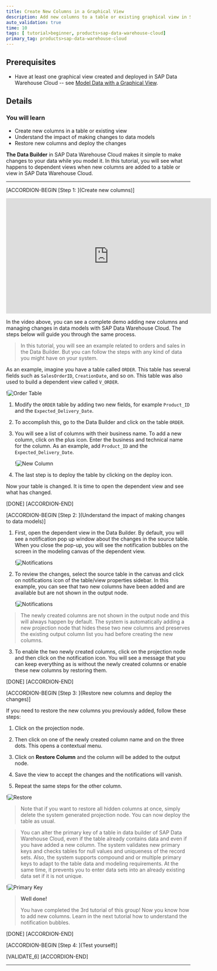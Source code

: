 ```yaml
---
title: Create New Columns in a Graphical View
description: Add new columns to a table or existing graphical view in SAP Data Warehouse Cloud and adapt them for the output structure.
auto_validation: true
time: 10
tags: [ tutorial>beginner, products>sap-data-warehouse-cloud]
primary_tag: products>sap-data-warehouse-cloud
---
```


## Prerequisites
- Have at least one graphical view created and deployed in SAP Data Warehouse Cloud -- see [Model Data with a Graphical View](data-warehouse-cloud-graphical1-model).

## Details
### You will learn
- Create new columns in a table or existing view
- Understand the impact of making changes to data models
- Restore new columns and deploy the changes



**The Data Builder** in SAP Data Warehouse Cloud makes it simple to make changes to your data while you model it. In this tutorial, you will see what happens to dependent views when new columns are added to a table or view in SAP Data Warehouse Cloud.

---

[ACCORDION-BEGIN [Step 1: ](Create new columns)]

<iframe width="560" height="315" src="https://www.youtube.com/embed/3uI8B2VHQKk" title="YouTube video player" frameborder="0" allow="accelerometer; autoplay; clipboard-write; encrypted-media; gyroscope; picture-in-picture" allowfullscreen></iframe>

In the video above, you can see a complete demo adding new columns and managing changes in data models with SAP Data Warehouse Cloud. The steps below will guide you through the same process.

> In this tutorial, you will see an example related to orders and sales in the Data Builder. But you can follow the steps with any kind of data you might have on your system.


As an example, imagine you have a table called `ORDER`. This table has several fields such as `SalesOrderID`, `CreationDate`, and so on. This table was also used to build a dependent view called `V_ORDER`.

!![Order Table](Picture1.png)

1.	Modify the `ORDER` table by adding two new fields, for example `Product_ID` and the `Expected_Delivery_Date`.

2.	To accomplish this, go to the Data Builder and click on the table `ORDER`.

3.	You will see a list of columns with their business name. To add a new column, click on the plus icon. Enter the business and technical name for the column. As an example, add `Product_ID` and the `Expected_Delivery_Date`.

    !![New Column](Picture2.png)

4.	The last step is to deploy the table by clicking on the deploy icon.

Now your table is changed. It is time to open the dependent view and see what has changed.

[DONE]
[ACCORDION-END]

[ACCORDION-BEGIN [Step 2: ](Understand the impact of making changes to data models)]

1.	First, open the dependent view in the Data Builder. By default, you will see a notification pop up window about the changes in the source table. When you close the pop-up, you will see the notification bubbles on the screen in the modeling canvas of the dependent view.

    !![Notifications](Picture3.png)

2.	To review the changes, select the source table in the canvas and click on notifications icon of the table/view properties sidebar. In this example, you can see that two new columns have been added and are available but are not shown in the output node.

    !![Notifications](Picture4.png)
> The newly created columns are not shown in the output node and this will always happen by default. The system is automatically adding a new projection node that hides these two new columns and preserves the existing output column list you had before creating the new columns.

3.	To enable the two newly created columns, click on the projection node and then click on the notification icon. You will see a message that you can keep everything as is without the newly created columns or enable these new columns by restoring them.



[DONE]
[ACCORDION-END]


[ACCORDION-BEGIN [Step 3: ](Restore new columns and deploy the changes)]

If you need to restore the new columns you previously added, follow these steps:

1.	Click on the projection node.

2.	Then click on one of the newly created column name and on the three dots. This opens a contextual menu.

3.	Click on **Restore Column** and the column will be added to the output node.

4.	Save the view to accept the changes and the notifications will vanish.

5.	Repeat the same steps for the other column.

  !![Restore](Picture5.png)

> Note that if you want to restore all hidden columns at once, simply delete the system generated projection node. You can now deploy the table as usual.

> You can alter the primary key of a table in data builder of SAP Data Warehouse Cloud, even if the table already contains data and even if you have added a new column. The system validates new primary keys and checks tables for null values and uniqueness of the record sets. Also, the system supports compound and or multiple primary keys to adapt to the table data and modeling requirements. At the same time, it prevents you to enter data sets into an already existing data set if it is not unique.

  !![Primary Key](Picture6.png)

> **Well done!**
>
> You have completed the 3rd tutorial of this group! Now you know how to add new columns.
> Learn in the next tutorial how to understand the notification bubbles.

[DONE]
[ACCORDION-END]

[ACCORDION-BEGIN [Step 4: ](Test yourself)]



[VALIDATE_6]
[ACCORDION-END]




---
